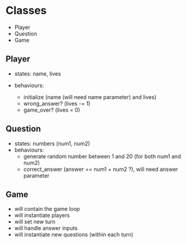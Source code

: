 # Classes

- Player
- Question
- Game

## Player

- states: name, lives

- behaviours:
  - initialize (name (will need name parameter) and lives)
  - wrong_answer? (lives -= 1)
  - game_over? (lives = 0)

## Question

- states: numbers (num1, num2)
- behaviours:
  - generate random number between 1 and 20 (for both num1 and num2)
  - correct_answer (answer == num1 + num2 ?), will need answer parameter

## Game

- will contain the game loop
- will instantiate players
- will set new turn
- will handle answer inputs
- will instantiate new questions (within each turn)
